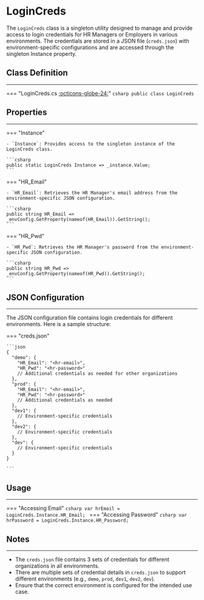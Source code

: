 # LoginCreds

The `LoginCreds` class is a singleton utility designed to manage and provide access to login credentials for HR Managers or Employers in various environments. The credentials are stored in a JSON file (`creds.json`) with environment-specific configurations and are accessed through the singleton Instance property.

## **Class Definition**

---

=== "LoginCreds.cs [:octicons-globe-24:](../../getting-started/conventions.md/#public)"
    ```csharp
    public class LoginCreds
    ```

## **Properties**

---

=== "Instance"

    - `Instance`: Provides access to the singleton instance of the LoginCreds class.
    
    ```csharp
    public static LoginCreds Instance => _instance.Value;
    ```

=== "HR_Email"

    - `HR_Email`: Retrieves the HR Manager's email address from the environment-specific JSON configuration.

    ```csharp
    public string HR_Email => _envConfig.GetProperty(nameof(HR_Email)).GetString();
    ```

=== "HR_Pwd"

    - `HR_Pwd`: Retrieves the HR Manager's password from the environment-specific JSON configuration.

    ```csharp
    public string HR_Pwd => _envConfig.GetProperty(nameof(HR_Pwd)).GetString();
	```

## **JSON Configuration**

---

The JSON configuration file contains login credentials for different environments. Here is a sample structure:

=== "creds.json"

    ```json
    {
      "demo": {
        "HR_Email": "<hr-email>",
        "HR_Pwd": "<hr-password>"
        // Additional credentials as needed for other organizations
      },
      "prod": {
        "HR_Email": "<hr-email>",
        "HR_Pwd": "<hr-password>"
        // Additional credentials as needed
      },
      "dev1": {
        // Environment-specific credentials
      },
      "dev2": {
        // Environment-specific credentials
      },
      "dev": {
        // Environment-specific credentials
      }
    }

    ```
    
## **Usage**

---

=== "Accessing Email"
	```csharp
	var hrEmail = LoginCreds.Instance.HR_Email;
	```
=== "Accessing Password"
	```csharp
	var hrPassword = LoginCreds.Instance.HR_Password;
	```

## **Notes**

---

   - The `creds.json` file contains 3 sets of credentials for different organizations in all environments.
   - There are multiple sets of credential details in `creds.json` to support different environments (e.g., `demo`, `prod`, `dev1`, `dev2`, `dev`).
   - Ensure that the correct environment is configured for the intended use case.
